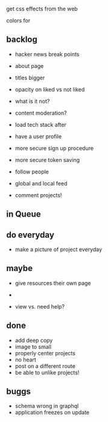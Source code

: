 get css effects from the web

colors for

## backlog

- hacker news break points
- about page
- titles bigger
- opacity on liked vs not liked

- what is it not?

- content moderation?

- load tech stack after

- have a user profile

- more secure sign up procedure

- more secure token saving

- follow people
- global and local feed

- comment projects!

## in Queue

## do everyday

- make a picture of project everyday

## maybe

- give resources their own page

-
- view vs. need help?

## done

- add deep copy
- image to small
- properly center projects
- no heart
- post on a different route
- be able to unlike projects!

## buggs

- schema wrong in graphql
- application freezes on update
